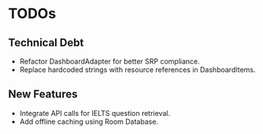 # TODOs

## Technical Debt
- Refactor DashboardAdapter for better SRP compliance.
- Replace hardcoded strings with resource references in DashboardItems.

## New Features
- Integrate API calls for IELTS question retrieval.
- Add offline caching using Room Database.
